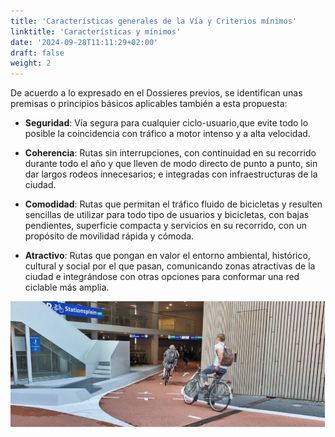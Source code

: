 ```yaml
---
title: 'Características generales de la Vía y Criterios mínimos'
linktitle: 'Características y mínimos'
date: '2024-09-28T11:11:29+02:00'
draft: false
weight: 2
---
```


De acuerdo a lo expresado en el Dossieres previos, se identifican unas premisas o
principios básicos aplicables también a esta propuesta:

- **Seguridad**: Vía segura para cualquier ciclo-usuario,que evite todo lo posible la coincidencia con tráfico a motor intenso y a alta velocidad.

- **Coherencia**: Rutas sin interrupciones, con continuidad en su recorrido durante todo el año y que lleven de modo directo de punto a punto, sin dar largos rodeos innecesarios; e integradas con infraestructuras de la ciudad.

- **Comodidad**: Rutas que permitan el tráfico fluido de bicicletas y resulten sencillas de utilizar para todo tipo de usuarios y bicicletas, con bajas pendientes, superficie compacta y servicios en su recorrido, con un propósito de movilidad rápida y cómoda.

- **Atractivo**: Rutas que pongan en valor el entorno ambiental, histórico, cultural y social por el que pasan, comunicando zonas atractivas de la ciudad e integrándose con otras opciones para conformar una red ciclable más amplia.

![Estación de tren accesible en bici](img/estacion-tren-accesible-en-bici.png)
